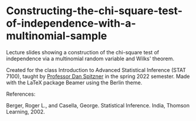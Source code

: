 # Constructing-the-chi-square-test-of-independence-with-a-multinomial-sample
Lecture slides showing a construction of the chi-square test of independence via a multinomial random variable and Wilks' theorem.

Created for the class Introduction to Advanced Statistical Inference (STAT 7100), taught by [Professor Dan Spitzner](https://statistics.as.virginia.edu/faculty-staff/profile/djs4y) in the spring 2022 semester. Made with the LaTeX package Beamer using the Berlin theme.

References:

Berger, Roger L., and Casella, George. Statistical Inference. India, Thomson Learning, 2002.
